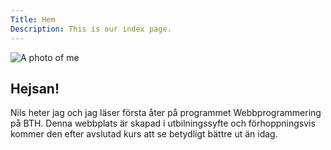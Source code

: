 ```yaml
---
Title: Hem
Description: This is our index page.
---
```


<article>
<div class="article-image">
<img src="%assets_url%/img/me10.jpg" alt="A photo of me">
</div>

<div class="article-text">
<h2>Hejsan!</h2>
<p>Nils heter jag och jag läser första åter på programmet Webbprogrammering på BTH.
Denna webbplats är skapad i utbilningssyfte och förhoppningsvis kommer den efter
avslutad kurs att se betydligt bättre ut än idag.</p>
</div>
</article>